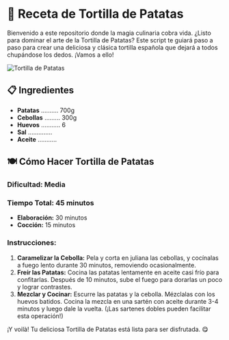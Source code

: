 # 🍳 Receta de Tortilla de Patatas

Bienvenido a este repositorio donde la magia culinaria cobra vida. ¿Listo para dominar el arte de la Tortilla de Patatas? Este script te guiará paso a paso para crear una deliciosa y clásica tortilla española que dejará a todos chupándose los dedos. ¡Vamos a ello!

![Tortilla de Patatas](https://github.com/user-attachments/assets/477fe444-04b8-4347-8a38-4b39ba3c6fee)

## 📋 Ingredientes

- **Patatas** .......... 700g
- **Cebollas** ......... 300g
- **Huevos** ........... 6
- **Sal** ..............
- **Aceite** ...........

## 🍽️ Cómo Hacer Tortilla de Patatas

### Dificultad: Media
### Tiempo Total: 45 minutos
- **Elaboración:** 30 minutos
- **Cocción:** 15 minutos

### Instrucciones:

1. **Caramelizar la Cebolla:** Pela y corta en juliana las cebollas, y cocínalas a fuego lento durante 30 minutos, removiendo ocasionalmente.
2. **Freír las Patatas:** Cocina las patatas lentamente en aceite casi frío para confitarlas. Después de 10 minutos, sube el fuego para dorarlas un poco y lograr contrastes.
3. **Mezclar y Cocinar:** Escurre las patatas y la cebolla. Mézclalas con los huevos batidos. Cocina la mezcla en una sartén con aceite durante 3-4 minutos y luego dale la vuelta. (¡Las sartenes dobles pueden facilitar esta operación!)

¡Y voilà! Tu deliciosa Tortilla de Patatas está lista para ser disfrutada. 😋
